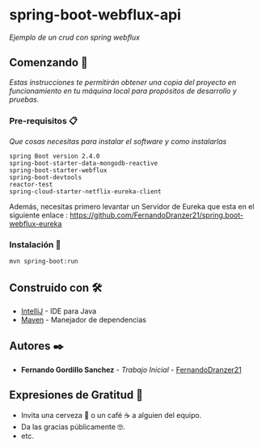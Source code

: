 # spring-boot-webflux-api

_Ejemplo de un crud con spring webflux_


## Comenzando 🚀

_Estas instrucciones te permitirán obtener una copia del proyecto en funcionamiento en tu máquina local para propósitos de desarrollo y pruebas._

### Pre-requisitos 📋

_Que cosas necesitas para instalar el software y como instalarlas_


```
spring Boot version 2.4.0
spring-boot-starter-data-mongodb-reactive
spring-boot-starter-webflux
spring-boot-devtools
reactor-test
spring-cloud-starter-netflix-eureka-client
```

Además, necesitas primero levantar un Servidor de Eureka que esta en el siguiente enlace : https://github.com/FernandoDranzer21/spring.boot-webflux-eureka

### Instalación 🔧
```bash
mvn spring-boot:run
```

## Construido con 🛠️


* [IntelliJ](https://www.jetbrains.com/es-es/idea/) - IDE para Java
* [Maven](https://maven.apache.org/) - Manejador de dependencias

## Autores ✒️

* **Fernando Gordillo Sanchez** - *Trabajo Inicial* - [FernandoDranzer21](https://github.com/FernandoDranzer21)

## Expresiones de Gratitud 🎁

* Invita una cerveza 🍺 o un café ☕ a alguien del equipo. 
* Da las gracias públicamente 🤓.
* etc.

